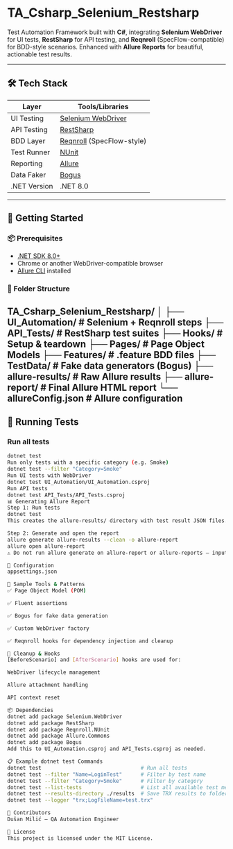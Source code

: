 # TA_Csharp_Selenium_Restsharp


Test Automation Framework built with **C#**, integrating **Selenium WebDriver** for UI tests, **RestSharp** for API testing, and **Reqnroll** (SpecFlow-compatible) for BDD-style scenarios. Enhanced with **Allure Reports** for beautiful, actionable test results.

---

## 🛠️ Tech Stack

| Layer         | Tools/Libraries                                    |
|---------------|-----------------------------------------------------|
| UI Testing    | [Selenium WebDriver](https://www.selenium.dev/)     |
| API Testing   | [RestSharp](https://restsharp.dev/)                |
| BDD Layer     | [Reqnroll](https://reqnroll.dev/) (SpecFlow-style) |
| Test Runner   | [NUnit](https://nunit.org/)                        |
| Reporting     | [Allure](https://docs.qameta.io/allure/)           |
| Data Faker    | [Bogus](https://github.com/bchavez/Bogus)          |
| .NET Version  | .NET 8.0                                            |

---

## 🚀 Getting Started

### 📦 Prerequisites

- [.NET SDK 8.0+](https://dotnet.microsoft.com/)
- Chrome or another WebDriver-compatible browser
- [Allure CLI](https://docs.qameta.io/allure/#_installing_a_commandline) installed

### 📁 Folder Structure

TA_Csharp_Selenium_Restsharp/
│
  ├── UI_Automation/ # Selenium + Reqnroll steps
  ├── API_Tests/ # RestSharp test suites
  ├── Hooks/ # Setup & teardown
  ├── Pages/ # Page Object Models
  ├── Features/ # .feature BDD files
  ├── TestData/ # Fake data generators (Bogus)
  ├── allure-results/ # Raw Allure results
  ├── allure-report/ # Final Allure HTML report
  └── allureConfig.json # Allure configuration
---

## 🧪 Running Tests

### Run all tests

```bash
dotnet test
Run only tests with a specific category (e.g. Smoke)
dotnet test --filter "Category=Smoke"
Run UI tests with WebDriver
dotnet test UI_Automation/UI_Automation.csproj
Run API tests
dotnet test API_Tests/API_Tests.csproj
📊 Generating Allure Report
Step 1: Run tests
dotnet test
This creates the allure-results/ directory with test result JSON files.

Step 2: Generate and open the report
allure generate allure-results --clean -o allure-report
allure open allure-report
⚠️ Do not run allure generate on allure-report or allure-reports — input must be allure-results.

🧰 Configuration
appsettings.json

🧩 Sample Tools & Patterns
✅ Page Object Model (POM)

✅ Fluent assertions

✅ Bogus for fake data generation

✅ Custom WebDriver factory

✅ Reqnroll hooks for dependency injection and cleanup

🧼 Cleanup & Hooks
[BeforeScenario] and [AfterScenario] hooks are used for:

WebDriver lifecycle management

Allure attachment handling

API context reset

📦 Dependencies
dotnet add package Selenium.WebDriver
dotnet add package RestSharp
dotnet add package Reqnroll.NUnit
dotnet add package Allure.Commons
dotnet add package Bogus
Add this to UI_Automation.csproj and API_Tests.csproj as needed.

📋 Example dotnet test Commands
dotnet test                                # Run all tests
dotnet test --filter "Name=LoginTest"      # Filter by test name
dotnet test --filter "Category=Smoke"      # Filter by category
dotnet test --list-tests                   # List all available test methods
dotnet test --results-directory ./results  # Save TRX results to folder
dotnet test --logger "trx;LogFileName=test.trx"

👥 Contributors
Dušan Milić – QA Automation Engineer

📄 License
This project is licensed under the MIT License.
